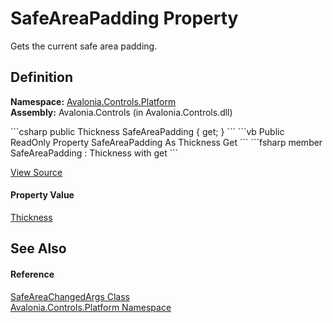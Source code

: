 # SafeAreaPadding Property


Gets the current safe area padding.



## Definition
**Namespace:** <a href="N_Avalonia_Controls_Platform">Avalonia.Controls.Platform</a>  
**Assembly:** Avalonia.Controls (in Avalonia.Controls.dll)

<Tabs groupId="api-code-preview">
<TabItem value="csharp" label="C#">
```csharp
public Thickness SafeAreaPadding { get; }
```
</TabItem>
<TabItem value="vb" label="VB">
```vb
Public ReadOnly Property SafeAreaPadding As Thickness
	Get
```
</TabItem>
<TabItem value="fsharp" label="F#">
```fsharp
member SafeAreaPadding : Thickness with get
```
</TabItem>
</Tabs>



<a href="https://github.com/AvaloniaUI/Avalonia/tree/master/src/Avalonia.Controls/Platform/IInsetsManager.cs#L63" title="View the source code">View Source</a>



#### Property Value
<a href="T_Avalonia_Thickness">Thickness</a>

## See Also


#### Reference
<a href="T_Avalonia_Controls_Platform_SafeAreaChangedArgs">SafeAreaChangedArgs Class</a>  
<a href="N_Avalonia_Controls_Platform">Avalonia.Controls.Platform Namespace</a>  

